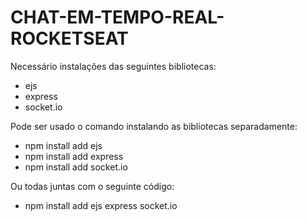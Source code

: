# CHAT-EM-TEMPO-REAL-ROCKETSEAT

Necessário instalações das seguintes bibliotecas:
- ejs
- express
- socket.io

Pode ser usado o comando instalando as bibliotecas separadamente:
- npm install add ejs
- npm install add express
- npm install add socket.io

Ou todas juntas com o seguinte código:
- npm install add ejs express socket.io
